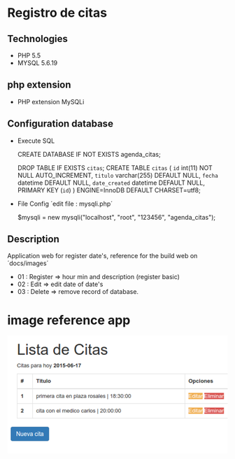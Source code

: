 # Registro de citas


## Technologies
- PHP 5.5
- MYSQL 5.6.19


## php extension
 - PHP extension MySQLi

## Configuration database

* Execute SQL

	CREATE DATABASE IF NOT EXISTS agenda_citas;

	DROP TABLE IF EXISTS `citas`;
	CREATE TABLE `citas` (
	  `id` int(11) NOT NULL AUTO_INCREMENT,
	  `titulo` varchar(255) DEFAULT NULL,
	  `fecha` datetime DEFAULT NULL,
	  `date_created` datetime DEFAULT NULL,
	  PRIMARY KEY (`id`)
	) ENGINE=InnoDB DEFAULT CHARSET=utf8;


* File Config ´edit file : mysqli.php´

	$mysqli = new mysqli("localhost", "root", "123456", "agenda_citas");


## Description
Application web for register date's, reference for the build web  on ´docs/images´
- 01 : Register =>  hour min and description (register basic)
- 02 : Edit => edit date of date's
- 03 : Delete => remove record of database.



# image reference app

![Image reference!](docs/images/reference.2015-06-17.png)
